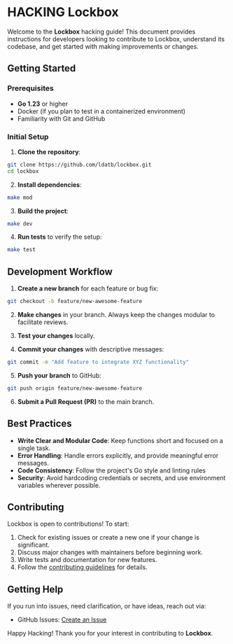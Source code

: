 # HACKING Lockbox

Welcome to the **Lockbox** hacking guide! This document provides instructions for developers looking to contribute to Lockbox, understand its codebase, and get started with making improvements or changes.

## Getting Started

### Prerequisites

- **Go 1.23** or higher
- Docker (if you plan to test in a containerized environment)
- Familiarity with Git and GitHub

### Initial Setup

1. **Clone the repository**:

```bash
git clone https://github.com/ldatb/lockbox.git
cd lockbox
```

2. **Install dependencies**:

```bash
make mod
```

3. **Build the project**:

```bash
make dev
```

4. **Run tests** to verify the setup:

```bash
make test
```

## Development Workflow

1. **Create a new branch** for each feature or bug fix:

```bash
git checkout -b feature/new-awesome-feature
```

2. **Make changes** in your branch. Always keep the changes modular to facilitate reviews.

3. **Test your changes** locally.

4. **Commit your changes** with descriptive messages:

```bash
git commit -m "Add feature to integrate XYZ functionality"
```

5. **Push your branch** to GitHub:

```bash
git push origin feature/new-awesome-feature
```

6. **Submit a Pull Request (PR)** to the main branch.

## Best Practices

- **Write Clear and Modular Code**: Keep functions short and focused on a single task.
- **Error Handling**: Handle errors explicitly, and provide meaningful error messages.
- **Code Consistency**: Follow the project's Go style and linting rules
- **Security**: Avoid hardcoding credentials or secrets, and use environment variables wherever possible.

## Contributing

Lockbox is open to contributions! To start:

1. Check for existing issues or create a new one if your change is significant.
2. Discuss major changes with maintainers before beginning work.
3. Write tests and documentation for new features.
4. Follow the [contributing guidelines](CONTRIBUTING.md) for details.

## Getting Help

If you run into issues, need clarification, or have ideas, reach out via:

- GitHub Issues: [Create an Issue](https://github.com/ldatb/lockbox/issues)

Happy Hacking! Thank you for your interest in contributing to **Lockbox**.
